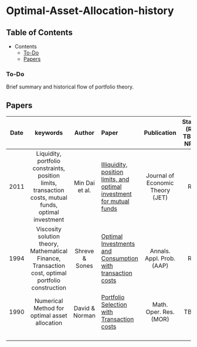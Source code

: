 # Optimal-Asset-Allocation-history


## Table of Contents


- Contents
  - [To-Do](#To-Do)
  - [Papers](#Papers)




### To-Do
Brief summary and historical flow of portfolio theory.



## Papers
     
|  Date  |       keywords        |Author                                          |Paper                                                                                                                                                                   |     Publication    | State (R, TBR, NR) |
| :-----: | :------------------: | :--------------------------------------------: | :-----------------------------------------------------------------------------------------------------------------------------------------------------------------------| :-----------------------------------------------------------: | :------------------------------------------------------------------------:|
| 2011  | Liquidity, portfolio constraints, position limits, transaction costs, mutual funds, optimal investment         | Min Dai et al.  | [Illiquidity, position limits, and optimal investment for mutual funds](http://apps.olin.wustl.edu/faculty/liuh/Papers/JET_AIP_Dai_Jin_Liu.pdf) |  Journal of Economic Theory (JET) | R |
| 1994  | Viscosity solution theory, Mathematical Finance, Transaction cost, optimal portfolio construction|Shreve & Sones   | [Optimal Investments and Consumption with transaction costs](https://projecteuclid.org/journals/annals-of-applied-probability/volume-4/issue-3/Optimal-Investment-and-Consumption-with-Transaction-Costs/10.1214/aoap/1177004966.full) | Annals. Appl. Prob. (AAP) | R |
| 1990 | Numerical Method for optimal asset allocation         |  David & Norman   | [Portfolio Selection with Transaction costs](https://www.jstor.org/stable/3689770) | Math. Oper. Res. (MOR) | TBR |
|   |          |   |      |             |         |
|   |          |   |      |             |         |
|   |          |   |      |             |         |
|   |          |   |      |             |         |






